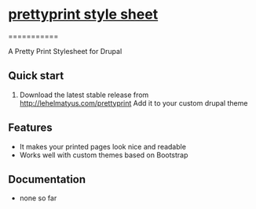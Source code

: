 # [prettyprint style sheet](http://lehelmatyus.com/prettyprint)
===========

A Pretty Print Stylesheet for Drupal

## Quick start

1. Download the latest stable release from http://lehelmatyus.com/prettyprint
  Add it to your custom drupal theme

## Features

* It makes your printed pages look nice and readable
* Works well with custom themes based on Bootstrap

## Documentation

* none so far
